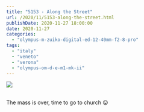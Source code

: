 ```yaml
---
title: "5153 - Along the Street"
url: /2020/11/5153-along-the-street.html
publishDate: 2020-11-27 18:00:00
date: 2020-11-27
categories: 
  - "olympus-m-zuiko-digital-ed-12-40mm-f2-8-pro"
tags: 
  - "italy"
  - "veneto"
  - "verona"
  - "olympus-om-d-e-m1-mk-ii"
---
```

<div class="container">
<div class="center"><a target="_blank" href="https://d25zfm9zpd7gm5.cloudfront.net/1200x1200/2018/20180911_161142_lr.jpg"><img class="webfeedsFeaturedVisual" src="https://d25zfm9zpd7gm5.cloudfront.net/0600x0600/2018/20180911_161142_lr.jpg" /></a></div>
</div>
<br />

The mass is over, time to go to church :stuck_out_tongue: